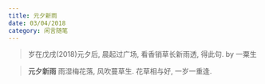 ```yaml
---
title: 元夕新雨
date: 03/04/2018
category: 闲言随笔
---
```


> 岁在戊戌(2018)元夕后, 晨起过广场, 看香销草长新雨透, 得此句.
> by 一粟生

<blockquote class="blockquote-center" >
<b>元夕新雨</b>
雨湿梅花落, 风吹蔓草生.
花草相与好, 一岁一重逢.
</blockquote>


